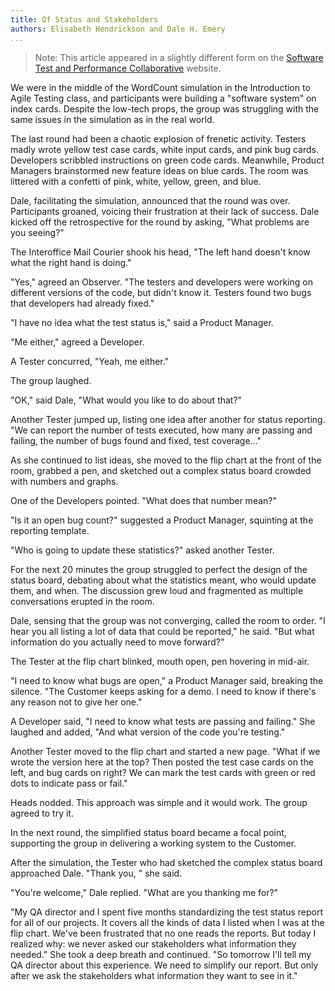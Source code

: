 ```yaml
---
title: Of Status and Stakeholders
authors: Elisabeth Hendrickson and Dale H. Emery
...
```


> Note: This article appeared in a slightly different form on the
  [Software Test and Performance Collaborative](http://stpcollaborative.com)
  website.

We were in the middle of the WordCount simulation
in the Introduction to Agile Testing class,
and participants were building a "software system" on index cards.
Despite the low-tech props,
the group was struggling with the same issues in the simulation
as in the real world.

The last round had been a chaotic explosion of frenetic activity.
Testers madly wrote yellow test case cards,
white input cards,
and pink bug cards.
Developers scribbled instructions on green code cards.
Meanwhile, Product Managers brainstormed new feature ideas on blue cards.
The room was littered
with a confetti of pink, white, yellow, green, and blue.

Dale,
facilitating the simulation,
announced that the round was over.
Participants groaned,
voicing their frustration at their lack of success.
Dale kicked off the retrospective for the round by asking,
"What problems are you seeing?"

The Interoffice Mail Courier shook his head,
"The left hand doesn't know what the right hand is doing."

"Yes," agreed an Observer.
"The testers and developers were working on different versions of the code,
but didn't know it.
Testers found two bugs that developers had already fixed."

"I have no idea what the test status is,"
said a Product Manager.

"Me either," agreed a Developer.

A Tester concurred, "Yeah, me either."

The group laughed.

"OK," said Dale, "What would you like to do about that?"

Another Tester jumped up,
listing one idea after another for status reporting.
"We can report the number of tests executed,
how many are passing and failing,
the number of bugs found and fixed,
test coverage..."

As she continued to list ideas,
she moved to the flip chart at the front of the room,
grabbed a pen,
and sketched out a complex status board crowded with numbers and graphs.

One of the Developers pointed.
"What does that number mean?"

"Is it an open bug count?"
suggested a Product Manager,
squinting at the reporting template.

"Who is going to update these statistics?"
asked another Tester.

For the next 20 minutes the group struggled
to perfect the design of the status board,
debating about what the statistics meant,
who would update them,
and when.
The discussion grew loud and fragmented
as multiple conversations erupted in the room.

Dale,
sensing that the group was not converging,
called the room to order.
"I hear you all listing a lot of data that could be reported,"
he said.
"But what information do you actually need to move forward?"

The Tester at the flip chart blinked,
mouth open,
pen hovering in mid-air.

"I need to know what bugs are open,"
a Product Manager said,
breaking the silence.
"The Customer keeps asking for a demo.
I need to know if there's any reason not to give her one."

A Developer said,
"I need to know what tests are passing and failing."
She laughed and added,
"And what version of the code you're testing."

Another Tester moved to the flip chart and started a new page.
"What if we wrote the version here at the top?
Then posted the test case cards on the left,
and bug cards on right?
We can mark the test cards with green or red dots
to indicate pass or fail."

Heads nodded.
This approach was simple and it would work.
The group agreed to try it.

In the next round,
the simplified status board became a focal point,
supporting the group in delivering a working system to the Customer.

After the simulation,
the Tester who had sketched the complex status board approached Dale.
"Thank you,
" she said.

"You're welcome," Dale replied.
"What are you thanking me for?"

"My QA director and I spent five months
standardizing the test status report for all of our projects.
It covers all the kinds of data I listed when I was at the flip chart.
We've been frustrated that no one reads the reports.
But today I realized why:
we never asked our stakeholders what information they needed."
She took a deep breath and continued.
"So tomorrow I'll tell my QA director about this experience.
We need to simplify our report.
But only after we ask the stakeholders
what information they want to see in it."

